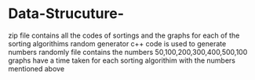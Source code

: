 # Data-Strucuture-
zip file contains all the codes of sortings and the graphs for each of the sorting algorithims 
random generator c++ code is used to generate numbers randomly file contains the numbers 50,100,200,300,400,500,100
graphs have a time taken for each sorting algorithim with the numbers mentioned above 
